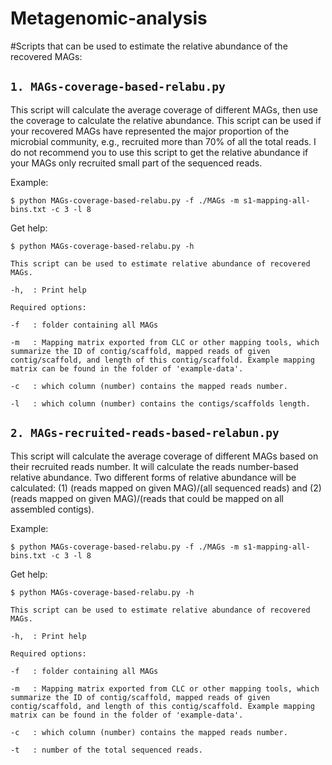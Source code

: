 # Metagenomic-analysis
#Scripts that can be used to estimate the relative abundance of the recovered MAGs:

`1. MAGs-coverage-based-relabu.py`
-----------------------------------------------------------------------------
This script will calculate the average coverage of different MAGs, then use the coverage to calculate the relative abundance. This script can be used if your recovered MAGs have represented the major proportion of the microbial community, e.g., recruited more than 70% of all the total reads. I do not recommend you to use this script to get the relative abundance if your MAGs only recruited small part of the sequenced reads.

Example:

	$ python MAGs-coverage-based-relabu.py -f ./MAGs -m s1-mapping-all-bins.txt -c 3 -l 8

Get help:

	$ python MAGs-coverage-based-relabu.py -h
	
    This script can be used to estimate relative abundance of recovered MAGs.

    -h,  : Print help

    Required options:

    -f   : folder containing all MAGs

    -m   : Mapping matrix exported from CLC or other mapping tools, which summarize the ID of contig/scaffold, mapped reads of given contig/scaffold, and length of this contig/scaffold. Example mapping matrix can be found in the folder of 'example-data'.

    -c   : which column (number) contains the mapped reads number.

    -l   : which column (number) contains the contigs/scaffolds length.


`2. MAGs-recruited-reads-based-relabun.py`
-----------------------------------------------------------------------------
This script will calculate the average coverage of different MAGs based on their recruited reads number. It will calculate the reads number-based relative abundance. Two different forms of relative abundance will be calculated: (1) (reads mapped on given MAG)/(all sequenced reads) and (2) (reads mapped on given MAG)/(reads that could be mapped on all assembled contigs).

Example:

	$ python MAGs-coverage-based-relabu.py -f ./MAGs -m s1-mapping-all-bins.txt -c 3 -l 8

Get help:

	$ python MAGs-coverage-based-relabu.py -h

    This script can be used to estimate relative abundance of recovered MAGs.

    -h,  : Print help

    Required options:

    -f   : folder containing all MAGs

    -m   : Mapping matrix exported from CLC or other mapping tools, which summarize the ID of contig/scaffold, mapped reads of given   contig/scaffold, and length of this contig/scaffold. Example mapping matrix can be found in the folder of 'example-data'.

    -c   : which column (number) contains the mapped reads number.

    -t   : number of the total sequenced reads.
